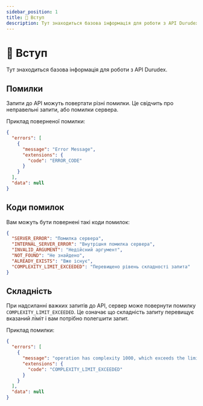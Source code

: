 ```yaml
---
sidebar_position: 1
title: 📕 Вступ
description: Тут знаходиться базова інформація для роботи з API Durudex.
---
```


# 📕 Вступ

Тут знаходиться базова інформація для роботи з API Durudex.

## Помилки

Запити до API можуть повертати різні помилки. Це свідчить про неправельні запити, або помилки сервера.

Приклад поверненої помилки:

```json
{
  "errors": [
    {
      "message": "Error Message",
      "extensions": {
        "code": "ERROR_CODE"
      }
    }
  ],
  "data": null
}
```

## Коди помилок

Вам можуть бути повернені такі коди помилок:

```json title=codes.json
{
  "SERVER_ERROR": "Помилка сервера",
  "INTERNAL_SERVER_ERROR": "Внутрішня помилка сервера",
  "INVALID_ARGUMENT": "Недійсний аргумент",
  "NOT_FOUND": "Не знайдено",
  "ALREADY_EXISTS": "Вже існує",
  "COMPLEXITY_LIMIT_EXCEEDED": "Перевищено рівень складності запита"
}
```

## Складність

При надсиланні важких запитів до API, сервер може повернути помилку `COMPLEXITY_LIMIT_EXCEEDED`. Це означає що
складність запиту перевищує вказаний ліміт і вам потрібно полегшити запит.

Приклад помилки:

```json
{
  "errors": [
    {
      "message": "operation has complexity 1000, which exceeds the limit of 500",
      "extensions": {
        "code": "COMPLEXITY_LIMIT_EXCEEDED"
      }
    }
  ],
  "data": null
}
```
